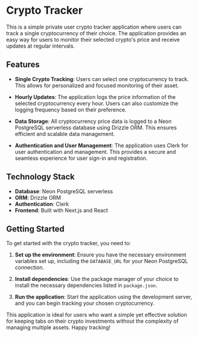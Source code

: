# Crypto Tracker

This is a simple private user crypto tracker application where users can track a single cryptocurrency of their choice. The application provides an easy way for users to monitor their selected crypto's price and receive updates at regular intervals. 

## Features

- **Single Crypto Tracking**: Users can select one cryptocurrency to track. This allows for personalized and focused monitoring of their asset.

- **Hourly Updates**: The application logs the price information of the selected cryptocurrency every hour. Users can also customize the logging frequency based on their preference.

- **Data Storage**: All cryptocurrency price data is logged to a Neon PostgreSQL serverless database using Drizzle ORM. This ensures efficient and scalable data management.

- **Authentication and User Management**: The application uses Clerk for user authentication and management. This provides a secure and seamless experience for user sign-in and registration.

## Technology Stack

- **Database**: Neon PostgreSQL serverless
- **ORM**: Drizzle ORM
- **Authentication**: Clerk
- **Frontend**: Built with Next.js and React

## Getting Started

To get started with the crypto tracker, you need to:

1. **Set up the environment**: Ensure you have the necessary environment variables set up, including the `DATABASE_URL` for your Neon PostgreSQL connection.

2. **Install dependencies**: Use the package manager of your choice to install the necessary dependencies listed in `package.json`.

3. **Run the application**: Start the application using the development server, and you can begin tracking your chosen cryptocurrency.

This application is ideal for users who want a simple yet effective solution for keeping tabs on their crypto investments without the complexity of managing multiple assets. Happy tracking!

